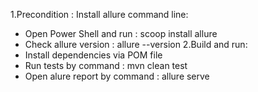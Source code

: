 1.Precondition : 
Install allure command line:
- Open Power Shell and run : scoop install allure
- Check allure version : allure --version
2.Build and run:
- Install dependencies via POM file
- Run tests by command : mvn clean test
- Open alure report by command : allure serve
